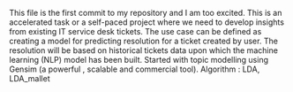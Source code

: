 This file is the first commit to my repository and I am too excited. 
This is an accelerated task or a self-paced project where we need to develop insights from existing IT service desk tickets. The use case can be defined as creating a model for predicting resolution for a ticket created by user. The resolution will be based on historical tickets data upon which the machine learning (NLP) model has been built.
Started with topic modelling using Gensim (a powerful , scalable and commercial tool).
Algorithm : LDA, LDA_mallet
